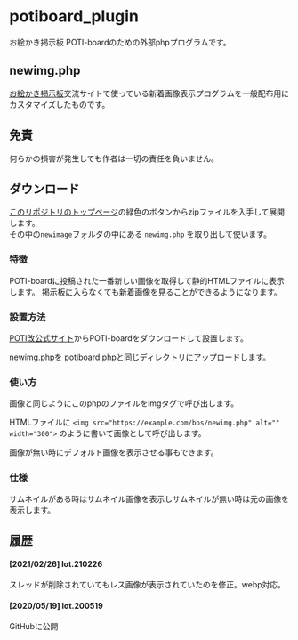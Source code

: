 # potiboard_plugin
お絵かき掲示板 POTI-boardのための外部phpプログラムです。

## newimg.php

[お絵かき掲示板](https://pbbs.sakura.ne.jp/)交流サイトで使っている新着画像表示プログラムを一般配布用にカスタマイズしたものです。

## 免責

何らかの損害が発生しても作者は一切の責任を負いません。

## ダウンロード

[このリポジトリのトップページ](https://github.com/satopian/potiboard_plugin)の緑色のボタンからzipファイルを入手して展開します。  
その中の`newimage`フォルダの中にある `newimg.php` を取り出して使います。 


### 特徴

POTI-boardに投稿された一番新しい画像を取得して静的HTMLファイルに表示します。
掲示板に入らなくても新着画像を見ることができるようになります。

### 設置方法

[POTI改公式サイト](https://poti-k.info/)からPOTI-boardをダウンロードして設置します。

newimg.phpを
potiboard.phpと同じディレクトリにアップロードします。

### 使い方
画像と同じようにこのphpのファイルをimgタグで呼び出します。

HTMLファイルに
`<img src="https://example.com/bbs/newimg.php" alt="" width="300">`
のように書いて画像として呼び出します。

画像が無い時にデフォルト画像を表示させる事もできます。

### 仕様

サムネイルがある時はサムネイル画像を表示しサムネイルが無い時は元の画像を表示します。

## 履歴
#### [2021/02/26] lot.210226
スレッドが削除されていてもレス画像が表示されていたのを修正。webp対応。
#### [2020/05/19] lot.200519
GitHubに公開
